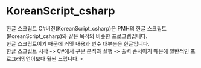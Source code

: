 # KoreanScript_csharp
한글 스크립트 C#버전(KoreanScript_csharp)은 PMH의 한글 스크립트(KoreanScript_csharp)와 같은 목적의 비슷한 프로그램입니다.<br >
한글 스크립트이기 때문에 커밋 내용과 변수 대부분은 한글입니다. <br >
한글 스크립트 시작 -> C#에서 구문 분석과 실행 -> 출력 순서이기 때문에 일반적인 프로그래밍언어보다 훨씬 느립니다. <
